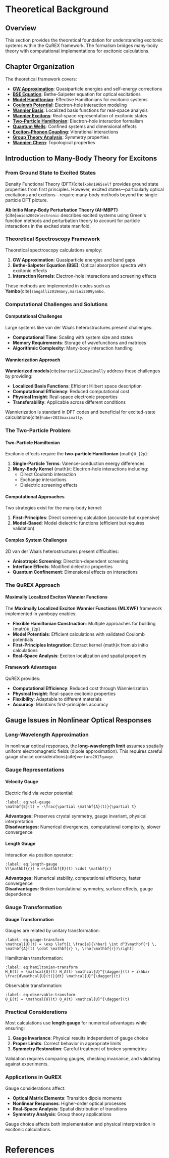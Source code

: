 # Theoretical Background

## Overview

This section provides the theoretical foundation for understanding excitonic systems within the QuREX framework. The formalism bridges many-body theory with computational implementations for excitonic calculations.

## Chapter Organization

The theoretical framework covers:

- **[GW Approximation](GW)**: Quasiparticle energies and self-energy corrections
- **[BSE Equation](bse_equation)**: Bethe-Salpeter equation for optical excitations
- **[Model Hamiltonian](model_hamiltonian)**: Effective Hamiltonians for excitonic systems
- **[Coulomb Potential](coulomb_potential)**: Electron-hole interaction modeling
- **[Wannier Basis](wannier_basis)**: Localized basis functions for real-space analysis
- **[Wannier Excitons](wannier_exciton)**: Real-space representation of excitonic states
- **[Two-Particle Hamiltonian](h2p)**: Electron-hole interaction formalism
- **[Quantum Wells](quantum_well)**: Confined systems and dimensional effects
- **[Exciton-Phonon Coupling](exciton_phonon_coupling)**: Vibrational interactions
- **[Group Theory Analysis](exciton_group_theory)**: Symmetry properties
- **[Wannier-Chern](wannier_chern)**: Topological properties

## Introduction to Many-Body Theory for Excitons

### From Ground State to Excited States

Density Functional Theory (DFT){cite}`kohn1965self` provides ground state properties from first principles. However, excited states—particularly optical excitations and excitons—require many-body methods beyond the single-particle DFT picture.

**Ab Initio Many-Body Perturbation Theory (AI-MBPT)**{cite}`onida2002electronic` describes excited systems using Green's function methods and perturbation theory to account for particle interactions in the excited state manifold.

### Theoretical Spectroscopy Framework

Theoretical spectroscopy calculations employ:

1. **GW Approximation**: Quasiparticle energies and band gaps
2. **Bethe-Salpeter Equation (BSE)**: Optical absorption spectra with excitonic effects
3. **Interaction Kernels**: Electron-hole interactions and screening effects

These methods are implemented in codes such as **Yambo**{cite}`sangalli2019many,marini2009yambo`.

### Computational Challenges and Solutions

#### Computational Challenges

Large systems like van der Waals heterostructures present challenges:
- **Computational Time**: Scaling with system size and states
- **Memory Requirements**: Storage of wavefunctions and matrices
- **Algorithmic Complexity**: Many-body interaction handling

#### Wannierization Approach

**Wannierized models**{cite}`marzari2012maximally` address these challenges by providing:

- **Localized Basis Functions**: Efficient Hilbert space description
- **Computational Efficiency**: Reduced computational cost
- **Physical Insight**: Real-space electronic properties
- **Transferability**: Applicable across different conditions

Wannierization is standard in DFT codes and beneficial for excited-state calculations{cite}`haber2023maximally`.

### The Two-Particle Problem

#### Two-Particle Hamiltonian

Excitonic effects require the **two-particle Hamiltonian** {math}`H_{2p}`:

1. **Single-Particle Terms**: Valence-conduction energy differences
2. **Many-Body Kernel** {math}`K`: Electron-hole interactions including:
   - Direct Coulomb interaction
   - Exchange interactions  
   - Dielectric screening effects

#### Computational Approaches

Two strategies exist for the many-body kernel:

1. **First-Principles**: Direct screening calculation (accurate but expensive)
2. **Model-Based**: Model dielectric functions (efficient but requires validation)

#### Complex System Challenges

2D van der Waals heterostructures present difficulties:
- **Anisotropic Screening**: Direction-dependent screening
- **Interface Effects**: Modified dielectric properties
- **Quantum Confinement**: Dimensional effects on interactions

### The QuREX Approach

#### Maximally Localized Exciton Wannier Functions

The **Maximally Localized Exciton Wannier Functions (MLXWF)** framework implemented in yambopy enables:

- **Flexible Hamiltonian Construction**: Multiple approaches for building {math}`H_{2p}`
- **Model Potentials**: Efficient calculations with validated Coulomb potentials  
- **First-Principles Integration**: Extract kernel {math}`K` from ab initio calculations
- **Real-Space Analysis**: Exciton localization and spatial properties

#### Framework Advantages

QuREX provides:
- **Computational Efficiency**: Reduced cost through Wannierization
- **Physical Insight**: Real-space excitonic properties
- **Flexibility**: Adaptable to different materials
- **Accuracy**: Maintains first-principles accuracy 

## Gauge Issues in Nonlinear Optical Responses

### Long-Wavelength Approximation

In nonlinear optical responses, the **long-wavelength limit** assumes spatially uniform electromagnetic fields (dipole approximation). This requires careful gauge choice considerations{cite}`ventura2017gauge`.

### Gauge Representations

#### Velocity Gauge

Electric field via vector potential:
```{math}
:label: eq:vel-gauge
\mathbf{E}(t) = -\frac{\partial \mathbf{A}(t)}{\partial t}
```

**Advantages:** Preserves crystal symmetry, gauge invariant, physical interpretation  
**Disadvantages:** Numerical divergences, computational complexity, slower convergence

#### Length Gauge  

Interaction via position operator:
```{math}
:label: eq:length-gauge
V(\mathbf{r}) = e\mathbf{E}(t) \cdot \mathbf{r}
```

**Advantages:** Numerical stability, computational efficiency, faster convergence  
**Disadvantages:** Broken translational symmetry, surface effects, gauge dependence

### Gauge Transformation

#### Gauge Transformation

Gauges are related by unitary transformation:
```{math}
:label: eq:gauge-transform
\mathcal{U}(t) = \exp \left[i \frac{e}{\hbar} \int d^3\mathbf{r} \, \mathbf{A}(t) \cdot \mathbf{r} \, \rho(\mathbf{r})\right]
```

Hamiltonian transformation:
```{math}
:label: eq:hamiltonian-transform
H_E(t) = \mathcal{U}(t) H_A(t) \mathcal{U}^{\dagger}(t) + i\hbar \frac{d\mathcal{U}(t)}{dt} \mathcal{U}^{\dagger}(t)
```

Observable transformation:
```{math}
:label: eq:observable-transform
O_E(t) = \mathcal{U}(t) O_A(t) \mathcal{U}^{\dagger}(t)
```

### Practical Considerations

Most calculations use **length gauge** for numerical advantages while ensuring:
1. **Gauge Invariance**: Physical results independent of gauge choice
2. **Proper Limits**: Correct behavior in appropriate limits  
3. **Symmetry Restoration**: Careful treatment of broken symmetries

Validation requires comparing gauges, checking invariance, and validating against experiments.

### Applications in QuREX

Gauge considerations affect:
- **Optical Matrix Elements**: Transition dipole moments
- **Nonlinear Responses**: Higher-order optical processes
- **Real-Space Analysis**: Spatial distribution of transitions
- **Symmetry Analysis**: Group theory applications

Gauge choice affects both implementation and physical interpretation in excitonic calculations.

# References

```{bibliography}

